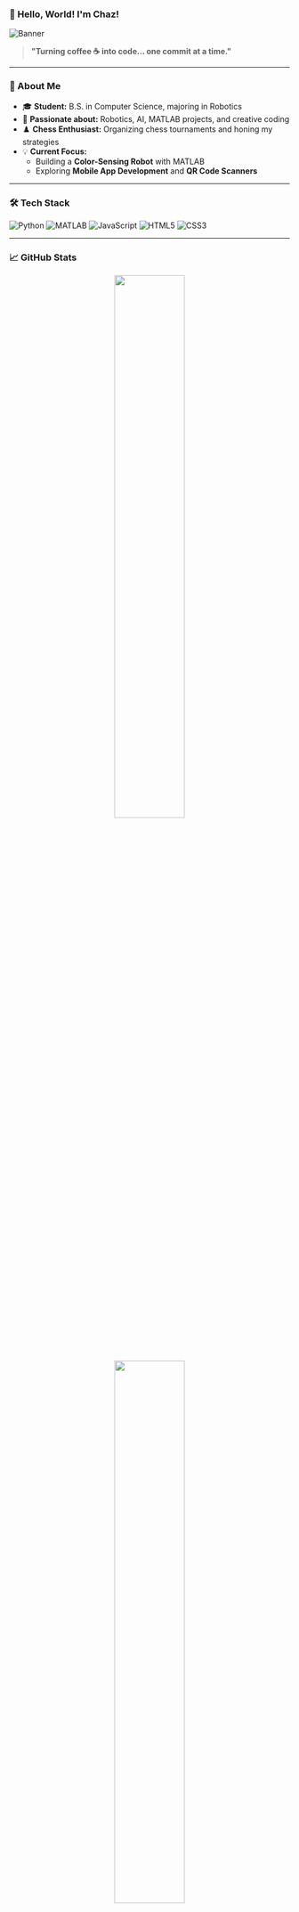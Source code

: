 
### 👋 Hello, World! I'm Chaz!  

![Banner](https://img.shields.io/badge/-Code%20%7C%20Create%20%7C%20Innovate-blueviolet?style=for-the-badge&logo=codeforces&logoColor=white)

> **"Turning coffee ☕ into code... one commit at a time."**

---

### 🔭 About Me
- 🎓 **Student:** B.S. in Computer Science, majoring in Robotics  
- 🤖 **Passionate about:** Robotics, AI, MATLAB projects, and creative coding  
- ♟️ **Chess Enthusiast:** Organizing chess tournaments and honing my strategies  
- 💡 **Current Focus:**  
  - Building a **Color-Sensing Robot** with MATLAB  
  - Exploring **Mobile App Development** and **QR Code Scanners**

---

### 🛠️ Tech Stack
![Python](https://img.shields.io/badge/-Python-3776AB?style=flat-square&logo=Python&logoColor=white)
![MATLAB](https://img.shields.io/badge/-MATLAB-0076A8?style=flat-square&logo=mathworks&logoColor=white)
![JavaScript](https://img.shields.io/badge/-JavaScript-F7DF1E?style=flat-square&logo=javascript&logoColor=black)
![HTML5](https://img.shields.io/badge/-HTML5-E34F26?style=flat-square&logo=html5&logoColor=white)
![CSS3](https://img.shields.io/badge/-CSS3-1572B6?style=flat-square&logo=css3&logoColor=white)

---

### 📈 GitHub Stats  
<p align="center">
  <img src="https://github-readme-stats.vercel.app/api?username=ChazDev0000&show_icons=true&theme=radical" width="50%" />
  <img src="https://github-readme-streak-stats.herokuapp.com/?user=ChazDev0000&theme=radical" width="50%" />
  <img src="https://github-readme-stats.vercel.app/api/top-langs/?username=ChazDev0000&layout=compact&theme=radical" width="50%" />
</p>


---

### 🧑‍💻 Projects
- 🤖 **[Color Sensing Robot](https://github.com/your-username/color-sensing-robot):** An intelligent robot powered by MATLAB  
- 📱 **[QR Code Scanner](https://github.com/your-username/qr-code-scanner):** Scan and decode QR codes using a mobile camera and MATLAB  
- ♟️ **[Chess Tournament Manager](https://github.com/your-username/chess-tournament):** Automate chess events with Python  

---

### 📫 How to Reach Me  
[![LinkedIn](https://img.shields.io/badge/-LinkedIn-0A66C2?style=flat-square&logo=linkedin&logoColor=white)]([https://www.linkedin.com/in/your-profile](https://www.linkedin.com/in/charizle-lamuas-447611308/))  
[![Gmail](https://img.shields.io/badge/-Gmail-D14836?style=flat-square&logo=gmail&logoColor=white)](chazlamuass@gmail.com)

---

### 🛸 Fun Fact
- **Favorite Quote:**  
  _"The only way to discover the limits of the possible is to go beyond them into the impossible."_ — Arthur C. Clarke  
- **When I’m not coding:**  
  You'll find me solving chess puzzles, exploring tech trends, or experimenting with robotics. 🤖  

---

### 🌱 Always Learning  
![Learning](https://img.shields.io/badge/-Exploring--New--Horizons-FF6F61?style=flat-square&logo=read-the-docs&logoColor=white)

---

**Thank you for stopping by!** 🌟 Don't forget to leave a ⭐ if you find any of my projects helpful! 😊

---

### 🚀 Let's Build Something Awesome Together!

---

